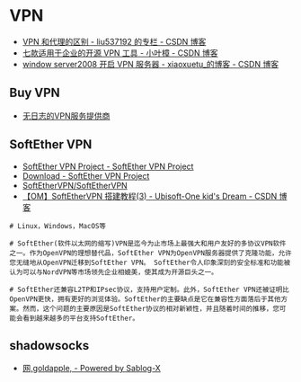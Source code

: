 # VPN

- [VPN 和代理的区别 - liu537192 的专栏 - CSDN 博客](https://blog.csdn.net/liu537192/article/details/38495789)
- [七款适用于企业的开源 VPN 工具 - 小叶樟 - CSDN 博客](https://blog.csdn.net/xinfei1969/article/details/81117345)
- [window server2008 开启 VPN 服务器 - xiaoxuetu\_的博客 - CSDN 博客](https://blog.csdn.net/xiaoxuetu_/article/details/74783548)

## Buy VPN

- [无日志的VPN服务提供商](https://whoer.net/zh/vpn)

## SoftEther VPN

- [SoftEther VPN Project - SoftEther VPN Project](https://www.softether.org/)
- [Download - SoftEther VPN Project](https://www.softether.org/5-download)
- [SoftEtherVPN/SoftEtherVPN](https://github.com/SoftEtherVPN/SoftEtherVPN/)
- [【OM】SoftEtherVPN 搭建教程(3) - Ubisoft-One kid's Dream - CSDN 博客](https://blog.csdn.net/SugaryoTT/article/details/70990728)

```shell
# Linux，Windows，MacOS等

# SoftEther(软件以太网的缩写)VPN是迄今为止市场上最强大和用户友好的多协议VPN软件之一。作为OpenVPN的理想替代品，SoftEther VPN为OpenVPN服务器提供了克隆功能，允许您无缝地从OpenVPN迁移到SoftEther VPN。 SoftEther令人印象深刻的安全标准和功能被认为可以与NordVPN等市场领先企业相媲美，使其成为开源巨头之一。

# SoftEther还兼容L2TP和IPsec协议，支持用户定制。此外，SoftEther VPN还被证明比OpenVPN更快，拥有更好的浏览体验。SoftEther的主要缺点是它在兼容性方面落后于其他方案。然而，这个问题的主要原因是SoftEther协议的相对新颖性，并且随着时间的推移，您可能会看到越来越多的平台支持SoftEther。
```

## shadowsocks

- [网,goldapple, - Powered by Sablog-X](http://www.goldapple.name/blog/?action=show&id=1583)

